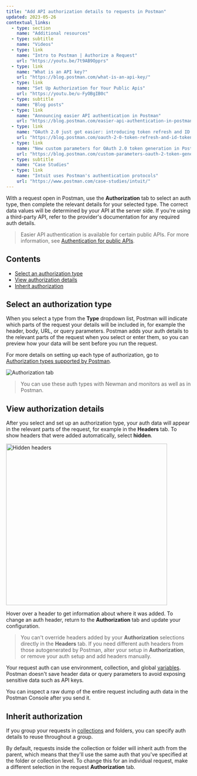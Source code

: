 ```yaml
---
title: "Add API authorization details to requests in Postman"
updated: 2023-05-26
contextual_links:
  - type: section
    name: "Additional resources"
  - type: subtitle
    name: "Videos"
  - type: link
    name: "Intro to Postman | Authorize a Request"
    url: "https://youtu.be/7t9AB9Opprs"
  - type: link
    name: "What is an API key?"
    url: "https://blog.postman.com/what-is-an-api-key/"
  - type: link
    name: "Set Up Authorization for Your Public Apis"
    url: "https://youtu.be/u-FyOBgIB0c"
  - type: subtitle
    name: "Blog posts"
  - type: link
    name: "Announcing easier API authentication in Postman"
    url: "https://blog.postman.com/easier-api-authentication-in-postman/"
  - type: link
    name: "OAuth 2.0 just got easier: introducing token refresh and ID token support"
    url: "https://blog.postman.com/oauth-2-0-token-refresh-and-id-token-support/"
  - type: link
    name: "New custom parameters for OAuth 2.0 token generation in Postman"
    url: "https://blog.postman.com/custom-parameters-oauth-2-token-generation-postman/"
  - type: subtitle
    name: "Case Studies"
  - type: link
    name: "Intuit uses Postman's authentication protocols"
    url: "https://www.postman.com/case-studies/intuit/"
---
```


With a request open in Postman, use the __Authorization__ tab to select an auth type, then complete the relevant details for your selected type. The correct data values will be determined by your API at the server side. If you're using a third-party API, refer to the provider's documentation for any required auth details.

> Easier API authentication is available for certain public APIs. For more information, see [Authentication for public APIs](/docs/sending-requests/authorization/authentication-for-public-apis/).

## Contents

* [Select an authorization type](#select-an-authorization-type)
* [View authorization details](#view-authorization-details)
* [Inherit authorization](#inherit-authorization)

## Select an authorization type

When you select a type from the **Type** dropdown list, Postman will indicate which parts of the request your details will be included in, for example the header, body, URL, or query parameters. Postman adds your auth details to the relevant parts of the request when you select or enter them, so you can preview how your data will be sent before you run the request.

For more details on setting up each type of authorization, go to [Authorization types supported by Postman](/docs/sending-requests/authorization/authorization-types/).

![Authorization tab](https://assets.postman.com/postman-docs/v10/authorization-tab-v10-21-12.jpg)

> You can use these auth types with Newman and monitors as well as in Postman.

## View authorization details

After you select and set up an authorization type, your auth data will appear in the relevant parts of the request, for example in the __Headers__ tab. To show headers that were added automatically, select __hidden__.

<img alt="Hidden headers" src="https://assets.postman.com/postman-docs/v10/hidden-headers-button-v10-21.jpg" width="439px" />

Hover over a header to get information about where it was added. To change an auth header, return to the __Authorization__ tab and update your configuration.

> You can't override headers added by your __Authorization__ selections directly in the __Headers__ tab. If you need different auth headers from those autogenerated by Postman, alter your setup in __Authorization__, or remove your auth setup and add headers manually.

Your request auth can use environment, collection, and global [variables](/docs/sending-requests/variables/variables/). Postman doesn't save header data or query parameters to avoid exposing sensitive data such as API keys.<!-- Your request auth can also use [vault secrets stored locally in your Postman Vault](/docs/sending-requests/postman-vault-secrets/), enabling you to store and reuse sensitive data in your local instance of Postman. -->

You can inspect a raw dump of the entire request including auth data in the Postman Console after you send it.

## Inherit authorization

If you group your requests in [collections](/docs/sending-requests/create-requests/intro-to-collections/) and folders, you can specify auth details to reuse throughout a group.

By default, requests inside the collection or folder will inherit auth from the parent, which means that they'll use the same auth that you've specified at the folder or collection level. To change this for an individual request, make a different selection in the request __Authorization__ tab.
